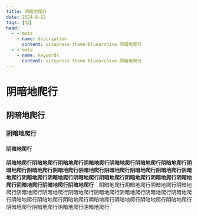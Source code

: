 ```yaml
---
title: 阴暗地爬行
date: 2024-8-22
tags: [😰]
head:
  - - meta
    - name: description
      content: vitepress-theme-bluearchive 阴暗地爬行
  - - meta
    - name: keywords
      content: vitepress theme bluearchive 阴暗地爬行
---
```

# 阴暗地爬行
## 阴暗地爬行
### 阴暗地爬行
#### 阴暗地爬行

**阴暗地爬行阴暗地爬行阴暗地爬行阴暗地爬行阴暗地爬行阴暗地爬行阴暗地爬行阴暗地爬行阴暗地爬行阴暗地爬行阴暗地爬行阴暗地爬行阴暗地爬行阴暗地爬行阴暗地爬行阴暗地爬行阴暗地爬行阴暗地爬行阴暗地爬行阴暗地爬行阴暗地爬行阴暗地爬行阴暗地爬行阴暗地爬行阴暗地爬行**｀阴暗地爬行阴暗地爬行阴暗地爬行阴暗地爬行阴暗地爬行阴暗地爬行阴暗地爬行阴暗地爬行阴暗地爬行阴暗地爬行阴暗地爬行阴暗地爬行阴暗地爬行阴暗地爬行阴暗地爬行阴暗地爬行阴暗地爬行阴暗地爬行阴暗地爬行阴暗地爬行阴暗地爬行阴暗地爬行｀